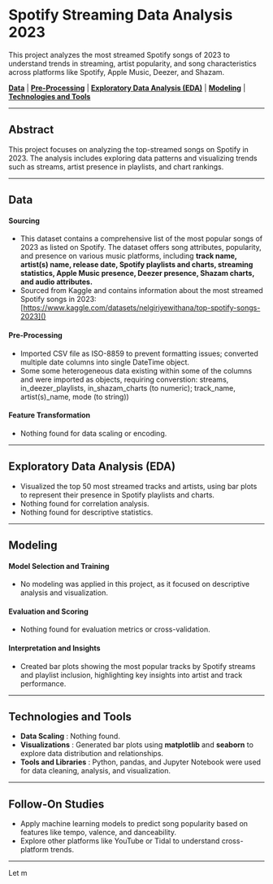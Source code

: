 
# Spotify Streaming Data Analysis 2023

This project analyzes the most streamed Spotify songs of 2023 to understand trends in streaming, artist popularity, and song characteristics across platforms like Spotify, Apple Music, Deezer, and Shazam.

**[Data](#data)** | **[Pre-Processing](#pre-processing)** | **[Exploratory Data Analysis (EDA)](#exploratory-data-analysis-eda)** | **[Modeling](#modeling)** | **[Technologies and Tools](#technologies-and-tools)**

---

## Abstract

This project focuses on analyzing the top-streamed songs on Spotify in 2023. The analysis includes exploring data patterns and visualizing trends such as streams, artist presence in playlists, and chart rankings.

---

## Data

#### Sourcing

* This dataset contains a comprehensive list of the most popular songs of 2023 as listed on Spotify. The dataset offers song attributes, popularity, and presence on various music platforms, including **track name, artist(s) name, release date, Spotify playlists and charts, streaming statistics, Apple Music presence, Deezer presence, Shazam charts, and audio attributes.**
* Sourced from Kaggle and contains information about the most streamed Spotify songs in 2023:  [https://www.kaggle.com/datasets/nelgiriyewithana/top-spotify-songs-2023]()

#### Pre-Processing

* Imported CSV file as ISO-8859 to prevent formatting issues; converted multiple date columns into single DateTime object.
* Some some heterogeneous data existing within some of the columns and were imported as objects, requiring converstion:  streams, in_deezer_playlists, in_shazam_charts (to numeric); track_name, artist(s)_name, mode (to string))

#### Feature Transformation

* Nothing found for data scaling or encoding.

---

## Exploratory Data Analysis (EDA)

* Visualized the top 50 most streamed tracks and artists, using bar plots to represent their presence in Spotify playlists and charts.
* Nothing found for correlation analysis.
* Nothing found for descriptive statistics.

---

## Modeling

#### Model Selection and Training

* No modeling was applied in this project, as it focused on descriptive analysis and visualization.

#### Evaluation and Scoring

* Nothing found for evaluation metrics or cross-validation.

#### Interpretation and Insights

* Created bar plots showing the most popular tracks by Spotify streams and playlist inclusion, highlighting key insights into artist and track performance.

---

## Technologies and Tools

* **Data Scaling** : Nothing found.
* **Visualizations** : Generated bar plots using **matplotlib** and **seaborn** to explore data distribution and relationships.
* **Tools and Libraries** : Python, pandas, and Jupyter Notebook were used for data cleaning, analysis, and visualization.

---

## Follow-On Studies

* Apply machine learning models to predict song popularity based on features like tempo, valence, and danceability.
* Explore other platforms like YouTube or Tidal to understand cross-platform trends.

---

Let m
